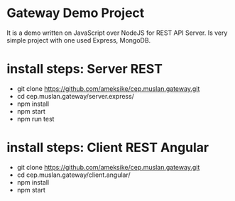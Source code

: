 # Gateway Demo Project 
It is a demo written on JavaScript over NodeJS for REST API Server. Is very simple project with one used Express, MongoDB.

# install steps: Server REST 
- git clone https://github.com/ameksike/cep.muslan.gateway.git
- cd cep.muslan.gateway/server.express/
- npm install 
- npm start
- npm run test


# install steps: Client REST Angular
- git clone https://github.com/ameksike/cep.muslan.gateway.git
- cd cep.muslan.gateway/client.angular/
- npm install 
- npm start

